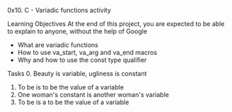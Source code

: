 0x10. C - Variadic functions activity

Learning Objectives
At the end of this project, you are expected to be able to explain to anyone, without the help of Google

- What are variadic functions
- How to use va_start, va_arg and va_end macros
- Why and how to use the const type qualifier

Tasks
0. Beauty is variable, ugliness is constant
1. To be is to be the value of a variable
2. One woman's constant is another woman's variable
3. To be is a to be the value of a variable
